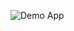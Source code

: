 ![Demo App]([https://github.com/KasavRushikesh09/project-Airbnb/blob/main/Screenshot%202025-01-27%20125036.png](https://github.com/KasavRushikesh09/Telusko-JobPortal-1/blob/main/image.png))
